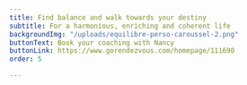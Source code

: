 ```yaml
---
title: Find balance and walk towards your destiny
subtitle: For a harmonious, enriching and coherent life
backgroundImg: "/uploads/equilibre-perso-caroussel-2.png"
buttonText: Book your coaching with Nancy
buttonLink: https://www.gorendezvous.com/homepage/111690
order: 5

---
```

